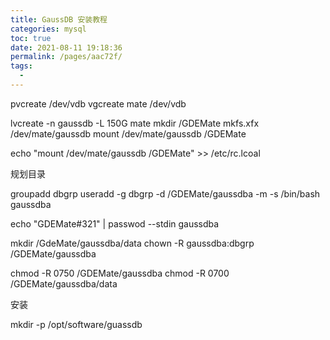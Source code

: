 ```yaml
---
title: GaussDB 安装教程
categories: mysql
toc: true
date: 2021-08-11 19:18:36
permalink: /pages/aac72f/
tags: 
  - 
---
```


pvcreate /dev/vdb
vgcreate mate /dev/vdb

lvcreate -n gaussdb -L 150G mate 
mkdir /GDEMate
mkfs.xfx /dev/mate/gaussdb
mount /dev/mate/gaussdb /GDEMate

echo "mount /dev/mate/gaussdb /GDEMate" >> /etc/rc.lcoal

规划目录

groupadd dbgrp 
useradd -g dbgrp -d /GDEMate/gaussdba -m -s /bin/bash gaussdba

echo "GDEMate#321" | passwod --stdin gaussdba

mkdir /GdeMate/gaussdba/data
chown -R gaussdba:dbgrp /GDEMate/gaussdba

chmod -R 0750 /GDEMate/gaussdba
chmod -R 0700 /GDEMate/gaussdba/data

安装

mkdir -p  /opt/software/guassdb

